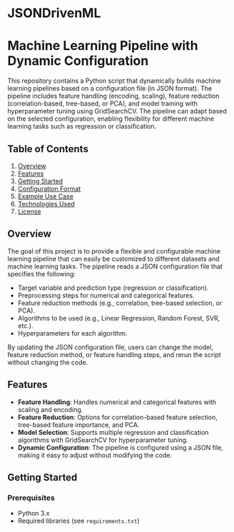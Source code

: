 # JSONDrivenML
# Machine Learning Pipeline with Dynamic Configuration

This repository contains a Python script that dynamically builds machine learning pipelines based on a configuration file (in JSON format). The pipeline includes feature handling (encoding, scaling), feature reduction (correlation-based, tree-based, or PCA), and model training with hyperparameter tuning using GridSearchCV. The pipeline can adapt based on the selected configuration, enabling flexibility for different machine learning tasks such as regression or classification.

## Table of Contents
1. [Overview](#overview)
2. [Features](#features)
3. [Getting Started](#getting-started)
4. [Configuration Format](#configuration-format)
5. [Example Use Case](#example-use-case)
6. [Technologies Used](#technologies-used)
7. [License](#license)

## Overview

The goal of this project is to provide a flexible and configurable machine learning pipeline that can easily be customized to different datasets and machine learning tasks. The pipeline reads a JSON configuration file that specifies the following:

- Target variable and prediction type (regression or classification).
- Preprocessing steps for numerical and categorical features.
- Feature reduction methods (e.g., correlation, tree-based selection, or PCA).
- Algorithms to be used (e.g., Linear Regression, Random Forest, SVR, etc.).
- Hyperparameters for each algorithm.

By updating the JSON configuration file, users can change the model, feature reduction method, or feature handling steps, and rerun the script without changing the code.

## Features

- **Feature Handling**: Handles numerical and categorical features with scaling and encoding.
- **Feature Reduction**: Options for correlation-based feature selection, tree-based feature importance, and PCA.
- **Model Selection**: Supports multiple regression and classification algorithms with GridSearchCV for hyperparameter tuning.
- **Dynamic Configuration**: The pipeline is configured using a JSON file, making it easy to adjust without modifying the code.

## Getting Started

### Prerequisites

- Python 3.x
- Required libraries (see `requirements.txt`)

